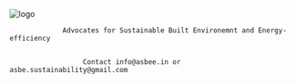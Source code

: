 ![logo](https://github.com/ASBE-Sustainability/ASBE-Sustainability.github.io/assets/173478771/e70d8c9c-44be-4ece-8213-41fdaef27f82)

                 Advocates for Sustainable Built Environemnt and Energy-efficiency 


                      Contact info@asbee.in or asbe.sustainability@gmail.com
